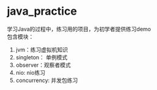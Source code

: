 # java_practice

学习Java的过程中，练习用的项目，为初学者提供练习demo\
包含模块：

1. jvm：练习虚拟机知识
2. singleton： 单例模式
3. observer：观察者模式
4. nio: nio练习
5. concurrency: 并发包练习
